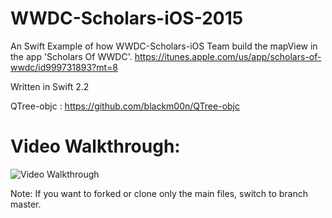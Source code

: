 # WWDC-Scholars-iOS-2015

An Swift Example of how WWDC-Scholars-iOS Team build the mapView in the app 'Scholars Of WWDC'. https://itunes.apple.com/us/app/scholars-of-wwdc/id999731893?mt=8

Written in Swift 2.2

QTree-objc : https://github.com/blackm00n/QTree-objc

# Video Walkthrough: 

<img src='wwdcScholar.gif' title='Video Walkthrough' width='' alt='Video Walkthrough' />

Note: If you want to forked or clone only the main files, switch to branch master. 
